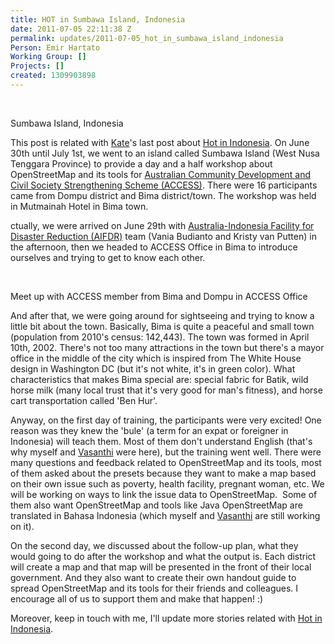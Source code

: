 ```yaml
---
title: HOT in Sumbawa Island, Indonesia
date: 2011-07-05 22:11:38 Z
permalink: updates/2011-07-05_hot_in_sumbawa_island_indonesia
Person: Emir Hartato
Working Group: []
Projects: []
created: 1309903898
---
```


<p>&nbsp;</p><p><img src="/sites/default/files/imagecache/update_content/wp-content/uploads/2011/07/bima_dompu.jpg" alt="">Sumbawa Island, Indonesia</p><p>This post is related with <a title="Posts by kate" href="http://hot.openstreetmap.org/weblog/author/kate/">Kate</a>'s last post about&nbsp;<a href="http://hot.openstreetmap.org/weblog/2011/07/hot-in-indonesia/" target="_blank">Hot in Indonesia</a>. On June 30th until July 1st, we went to&nbsp;an island called Sumbawa Island (West Nusa Tenggara Province) to provide a day and a half workshop about OpenStreetMap and its tools for&nbsp;<a href="http://www.access-indo.or.id/">Australian Community Development and Civil Society Strengthening Scheme (ACCESS)</a>. There were 16 participants came from Dompu district and Bima district/town. The workshop was held in Mutmainah Hotel in Bima town.</p><p>ctually, we were arrived on June 29th with <a href="http://www.aifdr.org/aifdr_public_website/">Australia-Indonesia Facility for Disaster Reduction (AIFDR)</a> team (Vania Budianto and Kristy van Putten)&nbsp;in the afternoon, then we headed to ACCESS Office in Bima to introduce ourselves and trying to get to know each other.</p><p>&nbsp;</p><p><img src="/sites/default/files/imagecache/update_content/wp-content/uploads/2011/07/IMG-20110629-00552.jpg" alt="">Meet up with ACCESS member from Bima and Dompu in ACCESS Office</p><p>And after that, we were going around for sightseeing and trying to know a little bit about the town. Basically, Bima is quite a peaceful and small town (population from 2010's census: 142,443). The town was formed in April 10th, 2002. There's not too many attractions in the town but there's a mayor office in the middle of the city which is inspired from The White House design in Washington DC (but it's not white, it's in green color). What characteristics that makes Bima special are: special fabric for Batik, wild horse milk (many local trust that it's very good for man's fitness), and horse cart transportation called 'Ben Hur'.</p><p>Anyway, on the first day of training, the participants were very excited! One reason was they knew the 'bule' (a term for an expat or foreigner in Indonesia) will teach them. Most of them don't understand English (that's why myself and&nbsp;<a href="http://hot.openstreetmap.org/weblog/twitter.com/justva">Vasanthi</a> were here), but the training went well. There were many questions and feedback related to OpenStreetMap and its tools, most of them asked about the presets because they want to make a map based on their own issue such as poverty, health facility, pregnant woman, etc. We will be working on ways to link the issue data to OpenStreetMap. &nbsp;Some of them also want OpenStreetMap and tools like Java OpenStreetMap are translated in Bahasa Indonesia (which myself and&nbsp;<a href="http://hot.openstreetmap.org/weblog/twitter.com/justva">Vasanthi</a> are still working on it).</p><p>On the second day, we discussed about the follow-up plan, what they would going to do after the workshop and what the output is. Each district will create a map and that map will be presented in the front of their local government. And they also want to create their own handout guide to spread OpenStreetMap and its tools for their friends and colleagues. I encourage all of us to support them and make that happen! :)</p><p>Moreover, keep in touch with me, I'll update more stories related with <a href="http://hot.openstreetmap.org/weblog/2011/07/hot-in-indonesia/" target="_blank">Hot in Indonesia</a>.</p>
